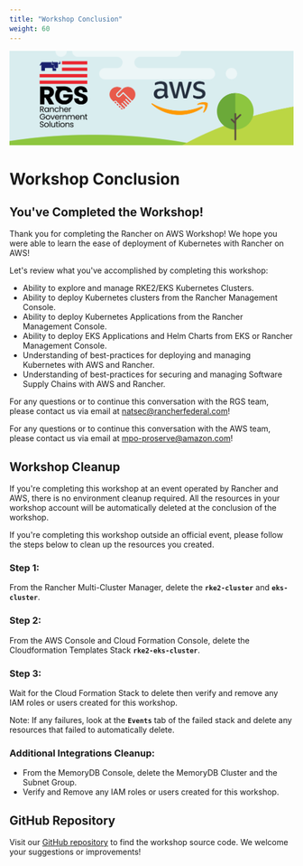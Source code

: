 ```yaml
---
title: "Workshop Conclusion"
weight: 60
---
```


![rgs-aws-banner](/static/images/rgs-aws-banner.png)

# Workshop Conclusion

## You've Completed the Workshop!

Thank you for completing the Rancher on AWS Workshop! We hope you were able to learn the ease of deployment of Kubernetes with Rancher on AWS!

Let's review what you've accomplished by completing this workshop:
* Ability to explore and manage RKE2/EKS Kubernetes Clusters.
* Ability to deploy Kubernetes clusters from the Rancher Management Console.
* Ability to deploy Kubernetes Applications from the Rancher Management Console.
* Ability to deploy EKS Applications and Helm Charts from EKS or Rancher Management Console.
* Understanding of best-practices for deploying and managing Kubernetes with AWS and Rancher.
* Understanding of best-practices for securing and managing Software Supply Chains with AWS and Rancher.

For any questions or to continue this conversation with the RGS team, please contact us via email at natsec@rancherfederal.com!

For any questions or to continue this conversation with the AWS team, please contact us via email at mpo-proserve@amazon.com!


## Workshop Cleanup
If you're completing this workshop at an event operated by Rancher and AWS, there is no environment cleanup required. All the resources in your workshop account will be automatically deleted at the conclusion of the workshop.

If you're completing this workshop outside an official event, please follow the steps below to clean up the resources you created.

### Step 1:
From the Rancher Multi-Cluster Manager, delete the **`rke2-cluster`** and **`eks-cluster`**.

### Step 2:
From the AWS Console and Cloud Formation Console, delete the Cloudformation Templates Stack **`rke2-eks-cluster`**.

### Step 3:
Wait for the Cloud Formation Stack to delete then verify and remove any IAM roles or users created for this workshop.

Note: If any failures, look at the **`Events`** tab of the failed stack and delete any resources that failed to automatically delete.

### Additional Integrations Cleanup:
* From the MemoryDB Console, delete the MemoryDB Cluster and the Subnet Group.
* Verify and Remove any IAM roles or users created for this workshop.

## GitHub Repository
Visit our [GitHub repository](https://github.com/aws-samples/rancher-on-aws-workshop) to find the workshop source code. We welcome your suggestions or improvements!